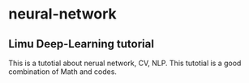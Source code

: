 # neural-network

## Limu Deep-Learning tutorial
This is a tutotial about nerual network, CV, NLP. This tutotial is a good combination of Math and codes.
